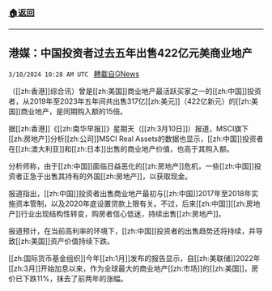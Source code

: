 ###  [:house:返回](README.md)
---


## 港媒：中国投资者过去五年出售422亿元美商业地产
`3/10/2024 10:28 AM UTC ` [轉載自GNews](https://gnews.org/articles/2381553)

（[[zh:香港]]综合讯）曾是[[zh:美国]]商业地产最活跃买家之一的[[zh:中国]]投资者，从2019年至2023年五年间共出售317亿[[zh:美元]]（422亿新元）的[[zh:美国]]商业地产，是同期购入额的15倍。

据[[zh:香港]]《[[zh:南华早报]]》星期天（[[zh:3月10日]]）报道，MSCI旗下[[zh:房地产]]分析[[zh:公司]]MSCI Real Assets的数据也显示，[[zh:中国]]投资者在[[zh:澳大利亚]]和[[zh:日本]]出售的商业地产价值，也高于其购入额。

分析师称，由于[[zh:中国]]面临日益恶化的[[zh:房地产]]危机，一些[[zh:中国]]投资者正急于出售其持有的外国[[zh:房地产]]，以获取现金。

报道指出，[[zh:中国]]投资者出售商业地产最初与[[zh:中国]]2017年至2018年实施资本管制，以及2020年底设置贷款上限有关。不过，后来[[zh:中国]][[zh:房地产]]行业出现结构性转变，购房者信心低迷，持续出售[[zh:房地产]]。

报道预计，在当前高利率的环境下，[[zh:中国]]投资者的出售趋势还将持续，并导致[[zh:美国]]资产价值持续下跌。

[[zh:国际货币基金组织]]今年[[zh:1月]]发布的报告显示，自[[zh:美联储]]2022年[[zh:3月]]开始加息以来，作为全球最大的商业地产[[zh:市场]]的[[zh:美国]]，房价已下跌11%，抹去了前两年的涨幅。
